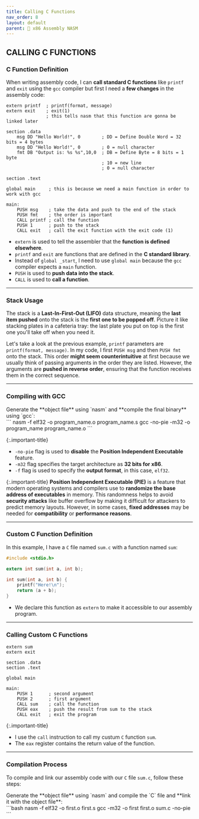 ```yaml
---
title: Calling C Functions
nav_order: 8
layout: default
parent: 🔲 x86 Assembly NASM
---
```


## **CALLING C FUNCTIONS**

### **C Function Definition**

When writing assembly code, I can **call standard C functions** like `printf` and `exit` using the `gcc` compiler but first I need a **few changes** in the assembly code:

```
extern printf  ; printf(format, message)
extern exit    ; exit(1)
               ; this tells nasm that this function are gonna be linked later

section .data
	msg DD "Hello World!", 0        ; DD = Define Double Word = 32 bits = 4 bytes
	msg DD "Hello World!", 0        ; 0 = null character
	fmt DB "Output is: %s %s",10,0  ; DB = Define Byte = 8 bits = 1 byte
                                    ; 10 = new line
                                    ; 0 = null character

section .text

global main     ; this is because we need a main function in order to work with gcc

main:
	PUSH msg    ; take the data and push to the end of the stack
	PUSH fmt    ; the order is important
	CALL printf ; call the function
	PUSH 1      ; push to the stack
	CALL exit   ; call the exit function with the exit code (1)
```

- `extern` is used to tell the assembler that the **function is defined elsewhere**.
- `printf` and `exit` are functions that are defined in the **C standard library**.
- Instead of `global _start`, I need to use `global main` because the `gcc` compiler expects a `main` function.
- `PUSH` is used to **push data into the stack**.
- `CALL` is used to **call a function**.

----

### **Stack Usage**

The stack is a **Last-In-First-Out (LIFO)** data structure, meaning the **last item pushed** onto the stack is the **first one to be popped off**. Picture it like stacking plates in a cafeteria tray: the last plate you put on top is the first one you'll take off when you need it.

Let's take a look at the previous example, `printf` parameters are `printf(format, message)`. In my code, I first `PUSH msg` and then `PUSH fmt` onto the stack. This order **might seem counterintuitive** at first because we usually think of passing arguments in the order they are listed. However, the arguments are **pushed in reverse order**, ensuring that the function receives them in the correct sequence.

----

### **Compiling with GCC**

<div class="code-example" markdown="1">
Generate the **object file** using `nasm` and **compile the final binary** using `gcc`:
</div>
```
nasm -f elf32 -o program_name.o program_name.s
gcc -no-pie -m32 -o program_name program_name.o 
```

{:.important-title}
- `-no-pie` flag is used to **disable** the **Position Independent Executable** feature.
- `-m32` flag specifies the target architecture as **32 bits for x86**.
- `-f` flag is used to specify the **output format**, in this case, `elf32`.

{:.important-title}
**Position Independent Executable (PIE)** is a feature that modern operating systems and compilers use to **randomize the base address of executables** in memory. This randomness helps to avoid **security attacks** like buffer overflow by making it difficult for attackers to predict memory layouts. However, in some cases, **fixed addresses** may be needed for **compatibility** or **performance reasons**.

----

### **Custom C Function Definition**

In this example, I have a `C` file named `sum.c` with a function named `sum`:

```c
#include <stdio.h>

extern int sum(int a, int b);

int sum(int a, int b) {
    printf("Here!\n");
    return (a + b);
}
```

- We declare this function as `extern` to make it accessible to our assembly program.

----

### **Calling Custom C Functions**

```
extern sum
extern exit

section .data
section .text

global main

main:
    PUSH 1      ; second argument
    PUSH 2      ; first argument
    CALL sum    ; call the function
    PUSH eax    ; push the result from sum to the stack
    CALL exit   ; exit the program
```

{:.important-title}
- I use the `call` instruction to call my custum `C` function `sum`.
- The `eax` register contains the return value of the function.

----

### **Compilation Process**

To compile and link our assembly code with our `C` file `sum.c`, follow these steps:

<div class="code-example" markdown="1">
Generate the **object file** using `nasm` and compile the `C` file and **link it with the object file**:
</div>
```bash
nasm -f elf32 -o first.o first.s
gcc -m32 -o first first.o sum.c -no-pie
```